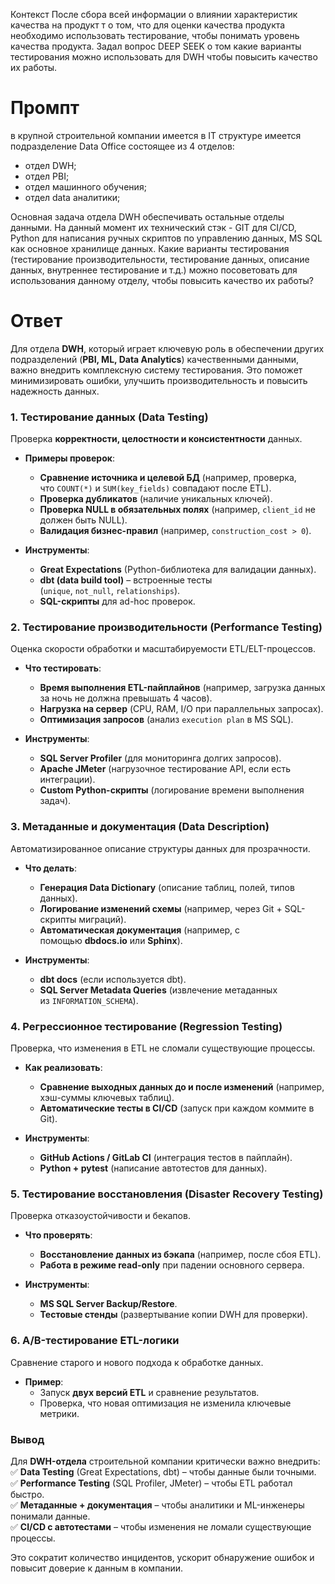 Контекст
После сбора всей информации о влиянии характеристик качества на  продукт т о том, что для оценки качества продукта необходимо использовать тестирование, чтобы понимать уровень качества продукта. Задал вопрос DEEP SEEK о том какие варианты тестирования можно использовать для DWH чтобы повысить качество их работы. 
# Промпт
в крупной строительной компании имеется в IT структуре имеется подразделение Data Office состоящее из 4 отделов:
- отдел DWH;
- отдел PBI;
- отдел машинного обучения;
- отдел data аналитики;

Основная задача отдела DWH обеспечивать остальные отделы данными. На данный момент их технический стэк - GIT для CI/CD, Python для написания ручных скриптов по управлению данных, MS SQL как основное хранилище данных.
Какие варианты тестирования (тестирование производительности, тестирование данных, описание данных, внутреннее тестирование и т.д.) можно посоветовать для использования данному отделу, чтобы повысить качество их работы?

# Ответ
Для отдела **DWH**, который играет ключевую роль в обеспечении других подразделений (**PBI, ML, Data Analytics**) качественными данными, важно внедрить комплексную систему тестирования. Это поможет минимизировать ошибки, улучшить производительность и повысить надежность данных.

### **1. Тестирование данных (Data Testing)**

Проверка **корректности, целостности и консистентности** данных.

- **Примеры проверок**:
    - **Сравнение источника и целевой БД** (например, проверка, что `COUNT(*)` и `SUM(key_fields)` совпадают после ETL).
    - **Проверка дубликатов** (наличие уникальных ключей).
    - **Проверка NULL в обязательных полях** (например, `client_id` не должен быть NULL).
    - **Валидация бизнес-правил** (например, `construction_cost > 0`).
        
- **Инструменты**:
    - **Great Expectations** (Python-библиотека для валидации данных).
    - **dbt (data build tool)** – встроенные тесты (`unique`, `not_null`, `relationships`).
    - **SQL-скрипты** для ad-hoc проверок.

### **2. Тестирование производительности (Performance Testing)**
Оценка скорости обработки и масштабируемости ETL/ELT-процессов.
- **Что тестировать**:
    - **Время выполнения ETL-пайплайнов** (например, загрузка данных за ночь не должна превышать 4 часов).
    - **Нагрузка на сервер** (CPU, RAM, I/O при параллельных запросах).
    - **Оптимизация запросов** (анализ `execution plan` в MS SQL).

- **Инструменты**:
    - **SQL Server Profiler** (для мониторинга долгих запросов).
    - **Apache JMeter** (нагрузочное тестирование API, если есть интеграции).
    - **Custom Python-скрипты** (логирование времени выполнения задач).

### **3. Метаданные и документация (Data Description)**

Автоматизированное описание структуры данных для прозрачности.
- **Что делать**:
    - **Генерация Data Dictionary** (описание таблиц, полей, типов данных).
    - **Логирование изменений схемы** (например, через Git + SQL-скрипты миграций).
    - **Автоматическая документация** (например, с помощью **dbdocs.io** или **Sphinx**).

- **Инструменты**:
    - **dbt docs** (если используется dbt).
    - **SQL Server Metadata Queries** (извлечение метаданных из `INFORMATION_SCHEMA`).

### **4. Регрессионное тестирование (Regression Testing)**
Проверка, что изменения в ETL не сломали существующие процессы.
- **Как реализовать**:
    
    - **Сравнение выходных данных до и после изменений** (например, хэш-суммы ключевых таблиц).
    - **Автоматические тесты в CI/CD** (запуск при каждом коммите в Git).
        
- **Инструменты**:
    - **GitHub Actions / GitLab CI** (интеграция тестов в пайплайн).
    - **Python + pytest** (написание автотестов для данных).

### **5. Тестирование восстановления (Disaster Recovery Testing)**

Проверка отказоустойчивости и бекапов.

- **Что проверять**:
    - **Восстановление данных из бэкапа** (например, после сбоя ETL).
    - **Работа в режиме read-only** при падении основного сервера.
    
- **Инструменты**:
    - **MS SQL Server Backup/Restore**.
    - **Тестовые стенды** (развертывание копии DWH для проверки).

### **6. A/B-тестирование ETL-логики**
Сравнение старого и нового подхода к обработке данных.

- **Пример**:
    - Запуск **двух версий ETL** и сравнение результатов.
    - Проверка, что новая оптимизация не изменила ключевые метрики.

### **Вывод**

Для **DWH-отдела** строительной компании критически важно внедрить:  
✅ **Data Testing** (Great Expectations, dbt) – чтобы данные были точными.  
✅ **Performance Testing** (SQL Profiler, JMeter) – чтобы ETL работал быстро.  
✅ **Метаданные + документация** – чтобы аналитики и ML-инженеры понимали данные.  
✅ **CI/CD с автотестами** – чтобы изменения не ломали существующие процессы.

Это сократит количество инцидентов, ускорит обнаружение ошибок и повысит доверие к данным в компании.